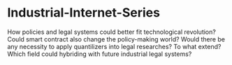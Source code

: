 # Industrial-Internet-Series
How policies and legal systems could better fit technological revolution? Could smart contract also change the policy-making world? Would there be any necessity to apply quantilizers into legal researches? To what extend? Which field could hybriding with future industrial legal systems?

